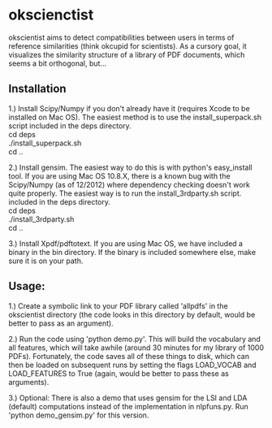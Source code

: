 okscienctist
====

okscientist aims to detect compatibilities between users in terms of reference similarities
(think okcupid for scientists). As a cursory goal, it visualizes the similarity structure
of a library of PDF documents, which seems a bit orthogonal, but...

Installation
----
1.) Install Scipy/Numpy if you don't already have it (requires Xcode to be installed on Mac OS).
The easiest method is to use the install_superpack.sh script included in the deps directory.  
cd deps  
./install_superpack.sh  
cd ..  

2.) Install gensim. The easiest way to do this is with python's easy_install tool. If you are
using Mac OS 10.8.X, there is a known bug with the Scipy/Numpy (as of 12/2012) where dependency
checking doesn't work quite properly. The easiest way is to run the install_3rdparty.sh script.
included in the deps directory.  
cd deps  
./install_3rdparty.sh  
cd ..  

3.) Install Xpdf/pdftotext. If you are using Mac OS, we have included a binary in the bin
directory. If the binary is included somewhere else, make sure it is on your path.

Usage:
----
1.) Create a symbolic link to your PDF library called 'allpdfs' in the okscientist directory
(the code looks in this directory by default, would be better to pass as an argument).

2.) Run the code using 'python demo.py'. This will build the vocabulary and all features, 
which will take awhile (around 30 minutes for my library of 1000 PDFs). Fortunately, the code 
saves all of these things to disk, which can then be loaded on subsequent runs by setting the
flags LOAD_VOCAB and LOAD_FEATURES to True (again, would be better to pass these as arguments).

3.) Optional: There is also a demo that uses gensim for the LSI and LDA (default) computations
instead of the implementation in nlpfuns.py. Run 'python demo_gensim.py' for this version.